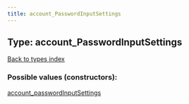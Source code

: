 ```yaml
---
title: account_PasswordInputSettings
---
```

## Type: account\_PasswordInputSettings  
[Back to types index](index.md)



### Possible values (constructors):

[account\_passwordInputSettings](../constructors/account_passwordInputSettings.md)  

